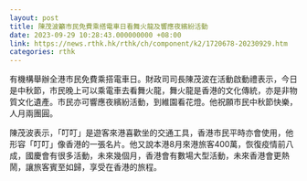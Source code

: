 ```yaml
---
layout: post
title: 陳茂波籲市民免費乘搭電車日看舞火龍及響應夜繽紛活動
date: 2023-09-29 10:28:43.000000000 +08:00
link: https://news.rthk.hk/rthk/ch/component/k2/1720678-20230929.htm
categories: rthk
---
```


有機構舉辦全港市民免費乘搭電車日。財政司司長陳茂波在活動啟動禮表示，今日是中秋節，市民晚上可以乘電車去看舞火龍，舞火龍是香港的文化傳統，亦是非物質文化遺產。市民亦可響應夜繽紛活動，到維園看花燈。他祝願市民中秋節快樂，人月兩團圓。

陳茂波表示，「叮叮」是遊客來港喜歡坐的交通工具，香港市民平時亦會使用，他形容「叮叮」像香港的一張名片。他又說本港8月來港旅客400萬，恢復疫情前八成，國慶會有很多活動，未來幾個月，香港會有數場大型活動，未來香港會更熱鬧，讓旅客賓至如歸，享受在香港的旅程。
